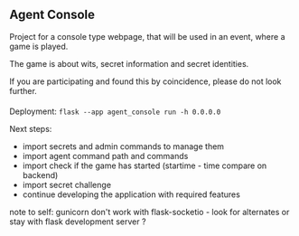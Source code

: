 ## Agent Console
Project for a console type webpage, that will be used in an event, where a game is played.

The game is about wits, secret information and secret identities.

If you are participating and found this by coincidence, please do not look further.

####
Deployment:
```flask --app agent_console run -h 0.0.0.0```

Next steps:
- import secrets and admin commands to manage them
- import agent command path and commands
- import check if the game has started (startime - time compare on backend)
- import secret challenge
- continue developing the application with required features

note to self: gunicorn don't work with flask-socketio - look for alternates or stay with flask development server ?
